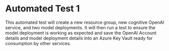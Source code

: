 # Automated Test 1

This automated test will create a new resource group, new cognitive OpenAI service, and two model deployments. It will then run a test to ensure the model deployment is working as expected and save the OpenAI Account details and model deployment details into an Azure Key Vault ready for consumption by other services.

<!-- BEGIN_TF_DOCS -->

<!-- END_TF_DOCS -->